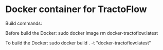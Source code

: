 # Docker container for TractoFlow

Build commands:

Before build the Docker: sudo docker image rm docker-tractoflow:latest

To build the Docker: sudo docker build . -t "docker-tractoflow:latest"
